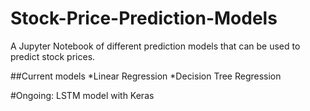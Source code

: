 # Stock-Price-Prediction-Models
A Jupyter Notebook of different prediction models that can be used to predict stock prices. 

##Current models
*Linear Regression
*Decision Tree Regression

#Ongoing:
LSTM model with Keras
